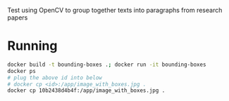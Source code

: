 Test using OpenCV to group together texts into paragraphs from research papers

# Running

```bash
docker build -t bounding-boxes .; docker run -it bounding-boxes
docker ps
# plug the above id into below
# docker cp <id>:/app/image_with_boxes.jpg .
docker cp 10b2438d4b4f:/app/image_with_boxes.jpg .
```